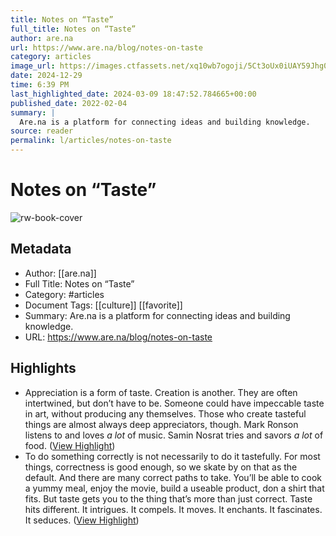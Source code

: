 ```yaml
---
title: Notes on “Taste”
full_title: Notes on “Taste”
author: are.na
url: https://www.are.na/blog/notes-on-taste
category: articles
image_url: https://images.ctfassets.net/xq10wb7ogoji/5Ct3oUx0iUAY59Jhg0IaCo/af051412a6650d5e2d03a856a10c20eb/2-gertrude-stein-1874-1946-granger.jpg?w=500
date: 2024-12-29
time: 6:39 PM
last_highlighted_date: 2024-03-09 18:47:52.784665+00:00
published_date: 2022-02-04
summary: |
  Are.na is a platform for connecting ideas and building knowledge.
source: reader
permalink: l/articles/notes-on-taste
---
```

# Notes on “Taste”

![rw-book-cover](https://images.ctfassets.net/xq10wb7ogoji/5Ct3oUx0iUAY59Jhg0IaCo/af051412a6650d5e2d03a856a10c20eb/2-gertrude-stein-1874-1946-granger.jpg?w=500)

## Metadata
- Author: [[are.na]]
- Full Title: Notes on “Taste”
- Category: #articles
- Document Tags: [[culture]] [[favorite]] 
- Summary: Are.na is a platform for connecting ideas and building knowledge.
- URL: https://www.are.na/blog/notes-on-taste

## Highlights
- Appreciation is a form of taste. Creation is another. They are often intertwined, but don’t have to be. Someone could have impeccable taste in art, without producing any themselves. Those who create tasteful things are almost always deep appreciators, though. Mark Ronson listens to and loves *a lot* of music. Samin Nosrat tries and savors *a lot* of food. ([View Highlight](https://read.readwise.io/read/01hrj8jcn12978ptzsn231c783))
- To do something correctly is not necessarily to do it tastefully. For most things, correctness is good enough, so we skate by on that as the default. And there are many correct paths to take. You’ll be able to cook a yummy meal, enjoy the movie, build a useable product, don a shirt that fits. But taste gets you to the thing that’s more than just correct. Taste hits different. It intrigues. It compels. It moves. It enchants. It fascinates. It seduces. ([View Highlight](https://read.readwise.io/read/01hrj8nz2k9qqpe9f5t96bdete))


